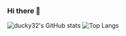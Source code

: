 ### Hi there 👋

<!--
**ducky32/ducky32** is a ✨ _special_ ✨ repository because its `README.md` (this file) appears on your GitHub profile.

Here are some ideas to get you started:

- 🌱 I’m currently learning C...
- ⚡ Fun fact: programming is easy...
--> 
![ducky32's GitHub stats](https://github-readme-stats.vercel.app/api?username=ducky32&show_icons=true&theme=radical)
![Top Langs](https://github-readme-stats.vercel.app/api/top-langs/?username=ducky32&layout=compact)
